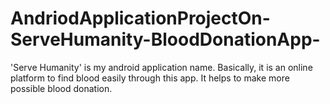 # AndriodApplicationProjectOn-ServeHumanity-BloodDonationApp-
'Serve Humanity' is my android application name. Basically, it is an online platform to find blood easily through this app. It helps to make more possible blood donation.
